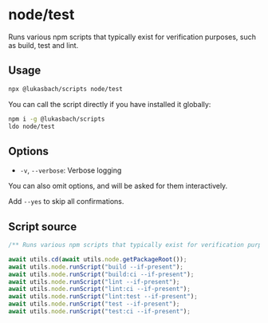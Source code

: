 # node/test

Runs various npm scripts that typically exist for verification purposes, such as build, test and lint.


## Usage

```bash
npx @lukasbach/scripts node/test
```

You can call the script directly if you have installed it globally:

```bash
npm i -g @lukasbach/scripts
ldo node/test
```

## Options


- `-v`, `--verbose`: Verbose logging

You can also omit options, and will be asked for them interactively.

Add `--yes` to skip all confirmations.

## Script source

```typescript
/** Runs various npm scripts that typically exist for verification purposes, such as build, test and lint. */

await utils.cd(await utils.node.getPackageRoot());
await utils.node.runScript("build --if-present");
await utils.node.runScript("build:ci --if-present");
await utils.node.runScript("lint --if-present");
await utils.node.runScript("lint:ci --if-present");
await utils.node.runScript("lint:test --if-present");
await utils.node.runScript("test --if-present");
await utils.node.runScript("test:ci --if-present");

````

